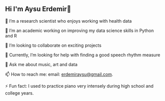 ## Hi I'm Aysu Erdemir👋

🔭 I’m a research scientist who enjoys working with health data 

🌱 I’m an academic working on improving my data science skills in Python and R

👯 I’m looking to collaborate on exciting projects

🤔 Currently, I’m looking for help with finding a good speech rhythm measure

💬 Ask me about music, art and data 

📫 How to reach me: email: erdemiraysu@gmail.com.

⚡ Fun fact: I used to practice piano very intensely during high school and college years. 

